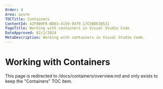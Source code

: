 ```yaml
---
Order: 4
Area: azure
TOCTitle: Containers
ContentId: 42F8B9F8-BD03-4159-9479-17C5BDE30531
PageTitle: Working with containers in Visual Studio Code
DateApproved: 02/1/2024
MetaDescription: Working with containers in Visual Studio Code.
---
```

# Working with Containers

This page is redirected to /docs/containers/overview.md and only exists to keep the "Containers" TOC item.

